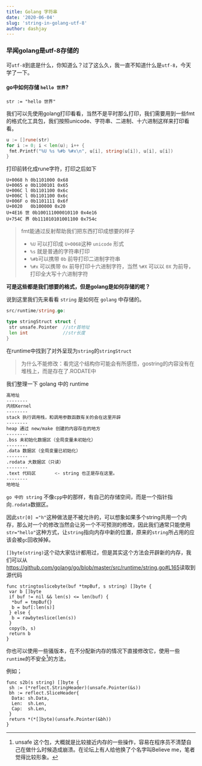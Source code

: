 ```yaml
---
title: Golang 字符串
date: '2020-06-04'
slug: 'string-in-golang-utf-8'
author: dashjay
---
```


### 早闻golang是utf-8存储的

可`utf-8`到底是什么，你知道么？过了这么久，我一直不知道什么是`utf-8`，今天学了一下。

#### go中如何存储 `hello 世界`?

`str := "hello 世界"`

我们可以先使用golang打印看看，当然不是平时那么打印，我们需要用到一些fmt的格式化工具包，我们按照unicode、字符串、二进制、十六进制这样来打印看看。

```go
u := []rune(str)
for i := 0; i < len(u); i++ {
 fmt.Printf("%U %s %#b %#x\n", u[i], string(u[i]), u[i], u[i])
}
```

打印前转化成rune字符，打印之后如下

```
U+0068 h 0b1101000 0x68
U+0065 e 0b1100101 0x65
U+006C l 0b1101100 0x6c
U+006C l 0b1101100 0x6c
U+006F o 0b1101111 0x6f
U+0020   0b100000 0x20
U+4E16 世 0b100111000010110 0x4e16
U+754C 界 0b111010101001100 0x754c
```

> fmt能通过反射帮助我们把东西打印成想要的样子
>
> - `%U` 可以打印成 `U+0068`这种 `unicode` 形式
> - `%s` 就是普通的字符串打印
> - `%#b`可以携带 `0b` 前导打印二进制字符串
> - `%#x` 可以携带 `0x` 前导打印十六进制字符，当然 `%#X` 可以以 `0X` 为前导，打印全大写十六进制字符

**可是这些都是我们想要的格式，但是golang是如何存储的呢？**

说到这里我们先来看看 `string` 是如何在 `golang` 中存储的。

```go
src/runtime/string.go: 

type stringStruct struct {
 str unsafe.Pointer  //str首地址
 len int             //str长度
}
```

在runtime中找到了对外呈现为`string`的`stringStruct`

> 为什么不能修改：看完这个结构你可能会有所感悟，gostring的内容没有在堆栈上，而是存在了.RODATE中

我们整理一下 golang 中的 runtime

```bash
高地址
--------
内核Kernel
--------
stack 执行调用栈，和调用参数函数有关的会在这里开辟
--------
heap 通过 new/make 创建的内容存在的地方
--------
.bss 未初始化数据区（全局变量未初始化）
--------
.data 数据区（全局变量已初始化）
--------
.rodata 大数据区（只读）
--------
.text 代码区       <- string 也正是存在这里。 
--------
地地址
```

`go 中的 string` 不像`cpp`中的那样，有自己的存储空间，而是一个指针指向`.rodata`数据区。

因此`str[0] ="h"`这种做法是不被允许的，可以想象如果多个string共用一个内存，那么对一个的修改当然会让另一个不可预测的修改，因此我们通常只能使用`str="hello"`这种方式，让`string`指向内存中新的位置，原来的`string`所占用的应该会被`gc`回收掉掉。

`[]byte(string)`这个动大家估计都用过，但是其实这个方法会开辟新的内存，我们可以从<https://github.com/golang/go/blob/master/src/runtime/string.go#L165>读取到源代码

```golang
func stringtoslicebyte(buf *tmpBuf, s string) []byte {
 var b []byte
 if buf != nil && len(s) <= len(buf) {
  *buf = tmpBuf{}
  b = buf[:len(s)]
 } else {
  b = rawbyteslice(len(s))
 }
 copy(b, s)
 return b
}
```

你也可以使用一些骚版本，在不分配新内存的情况下直接修改它，使用一些`runtime`的不安全[^2]的方法，

例如；

```golang
func s2b(s string) []byte {
 sh := (*reflect.StringHeader)(unsafe.Pointer(&s))
 bh := reflect.SliceHeader{
  Data: sh.Data,
  Len:  sh.Len,
  Cap:  sh.Len,
 }
 return *(*[]byte)(unsafe.Pointer(&bh))
}
```

[^2]: unsafe 这个包，大概就是比较接近内存的一些操作，容易在程序员不清楚自己在做什么时候造成崩溃。在论坛上有人给他换了个名字叫Believe me，笔者觉得比较形象。
